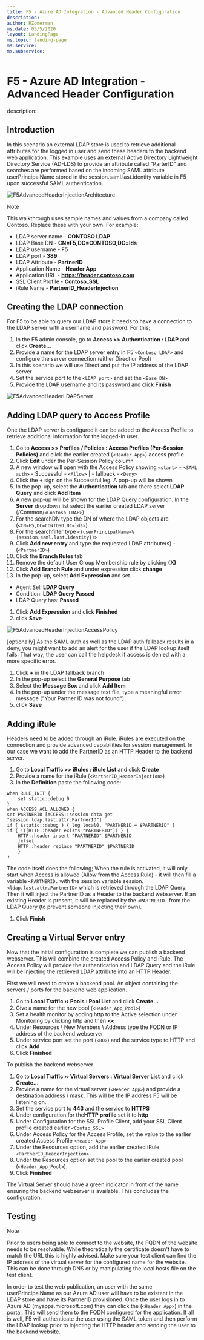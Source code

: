 ```yaml
---
title: F5 - Azure AD Integration - Advanced Header Configuration
description: 
author: RZomerman
ms.date: 05/5/2020
layout: LandingPage
ms.topic: landing-page
ms.service: 
ms.subservice:
---
```


# F5 - Azure AD Integration - Advanced Header Configuration
description: 

## Introduction

In this scenario an external LDAP store is used to retrieve additional attributes for the logged in user and send these headers to the backend web application.
This example uses an external Active Directory Lightweight Directory Service (AD-LDS) to provide an attribute called "ParterID" and searches are performed based on the incoming SAML attribute userPrincipalName stored in the session.saml.last.identity variable in F5 upon successful SAML authentication.

![F5AdvancedHeaderInjectionArchitecture](./images/1.F5HeaderInjectionArchitecture.PNG)

> [!NOTE]
> This walkthrough uses sample names and values from a company called Contoso. Replace these with your own. For example:
>
> - LDAP server name - **CONTOSO LDAP**
> - LDAP Base DN - **CN=F5,DC=CONTOSO,DC=lds**
> - LDAP username - **F5**
> - LDAP port - **389**
> - LDAP Attribute - **PartnerID**
> - Application Name - **Header App**
> - Application URL - **https://header.contoso.com**
> - SSL Client Profile - **Contoso_SSL**
> - iRule Name - **PartnerID_HeaderInjection**

## Creating the LDAP connection

For F5 to be able to query our LDAP store it needs to have a connection to the LDAP server with a username and password. For this;

1. In the F5 admin console, go to **Access >> Authentication : LDAP** and click **Create...**
1. Provide a name for the LDAP server entry in F5 `<Contoso LDAP>` and configure the server connection (either Direct or Pool)
1. In this scenario we will use Direct and put the IP address of the LDAP server
1. Set the service port to the `<LDAP port>` and set the `<Base DN>`
1. Provide the LDAP username and its password and click **Finish**

![F5AdvancedHeaderLDAPServer](./images/5.f5headerLDAPserver.PNG)

## Adding LDAP query to Access Profile
One the LDAP server is configured it can be added to the Access Profile to retrieve additional information for the logged-in user.
1. Go to **Access >> Profiles / Policies : Access Profiles (Per-Session Policies)** and click the earlier created (`<Header App>`) access profile
1. Click **Edit** under the Per-Session Policy column
1. A new window will open with the Access Policy showing `<start>` + `<SAML auth>` - Successful - `<Allow>` | - fallback - `<Deny>`
1. Click the **+** sign on the Successful leg. A pop-up will be shown
1. In the pop-up, select the **Authentication** tab and there select **LDAP Query** and click **Add Item**
1. A new pop-up will be shown for the LDAP Query configuration. In the **Server** dropdown list select the earlier created LDAP server (/Common/`<Contoso LDAP>`)
1. For the searchDN type the DN of where the LDAP objects are (`<CN=F5,DC=CONTOSO,DC=lds>`)
1. For the searchfilter type `<(userPrincipalName=%{session.saml.last.identity})>`
1. Click **Add new entry** and type the requested LDAP attribute(s) - (`<PartnerID>`)
1. Click the **Branch Rules** tab
1. Remove the default User Group Membership rule by clicking **(X)**
1. Click **Add Branch Rule** and under expression click **change**
1. In the pop-up, select **Add Expression** and set
- Agent Sel: **LDAP Query**
- Condition: **LDAP Query Passed**
- LDAP Query has: **Passed**
1. Click **Add Expression** and click **Finished**
1. click **Save**

![F5AdvancedHeaderInjectionAccessPolicy](./images/2.F5headeraccesspolicywithldaplookup.PNG)

[optionally]
As the SAML auth as well as the LDAP auth fallback results in a deny, you might want to add an alert for the user if the LDAP lookup itself fails. That way, the user can call the helpdesk if access is denied with a more specific error.

1. Click **+** in the LDAP fallback branch
1. In the pop-up select the **General Purpose** tab
1. Select the **Message Box** and click **Add Item**
1. In the pop-up under the message text file, type a meaningful error message ("Your Partner ID was not found")
1. click **Save**

## Adding iRule
Headers need to be added through an iRule. iRules are executed on the connection and provide advanced capabilities for session management. In our case we want to add the PartnerID as an HTTP Header to the backend server.

1. Go to **Local Traffic >> iRules : iRule List** and click **Create**
1. Provide a name for the iRule (`<PartnerID_HeaderInjection>`)
1. In the **Definition** paste the following code:

```iRule
when RULE_INIT {
    set static::debug 0
}
when ACCESS_ACL_ALLOWED {
set PARTNERID [ACCESS::session data get "session.ldap.last.attr.PartnerID"]
if { $static::debug } { log local0. "PARTNERID = $PARTNERID" }
if { !([HTTP::header exists "PARTNERID"]) } {
    HTTP::header insert "PARTNERID" $PARTNERID
    }else{
    HTTP::header replace "PARTNERID" $PARTNERID
    }
}
```

The code itself does the following;
When the rule is activated, it will only start when Access is allowed (Allow from the Access Rule) - it will then fill a variable `<PARTNERID.` with the session variable session.`<ldap.last.attr.PartnerID>` which is retrieved through the LDAP Query. Then it will inject the PartnerID as a Header to the backend webserver. If an existing Header is present, it will be replaced by the `<PARTNERID.` from the LDAP Query (to prevent someone injecting their own).

1. Click **Finish**

## Creating a Virtual Server entry

Now that the initial configuration is complete we can publish a backend webserver. This will combine the created Access Policy and iRule. The Access Policy will provide the authentication and LDAP Query and the iRule will be injecting the retrieved LDAP attribute into an HTTP Header.

First we will need to create a backend pool. An object containing the servers / ports for the backend web application.

1. Go to **Local Traffic ›› Pools : Pool List** and click **Create...**
1. Give a name for the new pool (`<Header_App_Pool>`)
1. Set a health monitor by adding http to the Active selection under Monitoring by clicking http and then **<<**
1. Under Resources \ New Members \ Address type the FQDN or IP address of the backend webserver
1. Under service port set the port (`<80>`) and the service type to HTTP and click **Add**
1. Click **Finished**

To publish the backend webserver

1. Go to **Local Traffic ›› Virtual Servers : Virtual Server List** and click **Create...**
1. Provide a name for the virtual server (`<Header_App>`) and provide a destination address / mask. This will be the IP address F5 will be listening on.
1. Set the service port to **443** and the service to **HTTPS**
1. Under configuration for the**HTTP profile** set it to **http**
1. Under Configuration for the SSL Profile Client, add your SSL Client profile created earlier `<Contso_SSL>`
1. Under Access Policy for the Access Profile, set the value to the earlier created Access Profile `<Header App>`
1. Under the Resources option, add the earlier created iRule `<PartnerID_HeaderInjection>`
1. Under the Resources option set the pool to the earlier created pool (`<Header_App_Pool>`).
1. Click **Finished**

The Virtual Server should have a green indicator in front of the name ensuring the backend webserver is available. This concludes the configuration.

## Testing

> [!NOTE]
Prior to users being able to connect to the website, the FQDN of the website needs to be resolvable. While theoretically the certificate doesn't have to match the URL this is highly advised. Make sure your test client can find the IP address of the virtual server for the configured name for the website. This can be done through DNS or by manipulating the local hosts file on the test client.

In order to test the web publication, an user with the same userPrincipalName as our Azure AD user will have to be existent in the LDAP store and have its PartnerID provisioned. Once the user logs in to Azure AD (myapps.microsoft.com) they can click the (`<Header_App>`) in the portal. This will send them to the FQDN configured for the application. If all is well, F5 will authenticate the user using the SAML token and then perform the LDAP lookup prior to injecting the HTTP header and sending the user to the backend website.

